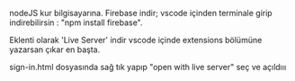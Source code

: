 nodeJS kur bilgisayarına.
Firebase indir; vscode içinden terminale girip indirebilirsin : "npm install firebase".

Eklenti olarak 'Live Server' indir vscode içinde extensions bölümüne yazarsan çıkar en başta.

sign-in.html dosyasında sağ tık yapıp "open with live server" seç ve açıldııı
